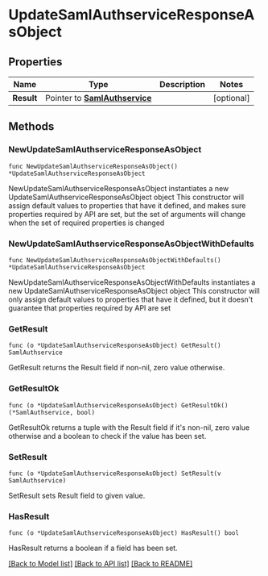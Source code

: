 # UpdateSamlAuthserviceResponseAsObject

## Properties

Name | Type | Description | Notes
------------ | ------------- | ------------- | -------------
**Result** | Pointer to [**SamlAuthservice**](SamlAuthservice.md) |  | [optional] 

## Methods

### NewUpdateSamlAuthserviceResponseAsObject

`func NewUpdateSamlAuthserviceResponseAsObject() *UpdateSamlAuthserviceResponseAsObject`

NewUpdateSamlAuthserviceResponseAsObject instantiates a new UpdateSamlAuthserviceResponseAsObject object
This constructor will assign default values to properties that have it defined,
and makes sure properties required by API are set, but the set of arguments
will change when the set of required properties is changed

### NewUpdateSamlAuthserviceResponseAsObjectWithDefaults

`func NewUpdateSamlAuthserviceResponseAsObjectWithDefaults() *UpdateSamlAuthserviceResponseAsObject`

NewUpdateSamlAuthserviceResponseAsObjectWithDefaults instantiates a new UpdateSamlAuthserviceResponseAsObject object
This constructor will only assign default values to properties that have it defined,
but it doesn't guarantee that properties required by API are set

### GetResult

`func (o *UpdateSamlAuthserviceResponseAsObject) GetResult() SamlAuthservice`

GetResult returns the Result field if non-nil, zero value otherwise.

### GetResultOk

`func (o *UpdateSamlAuthserviceResponseAsObject) GetResultOk() (*SamlAuthservice, bool)`

GetResultOk returns a tuple with the Result field if it's non-nil, zero value otherwise
and a boolean to check if the value has been set.

### SetResult

`func (o *UpdateSamlAuthserviceResponseAsObject) SetResult(v SamlAuthservice)`

SetResult sets Result field to given value.

### HasResult

`func (o *UpdateSamlAuthserviceResponseAsObject) HasResult() bool`

HasResult returns a boolean if a field has been set.


[[Back to Model list]](../README.md#documentation-for-models) [[Back to API list]](../README.md#documentation-for-api-endpoints) [[Back to README]](../README.md)


